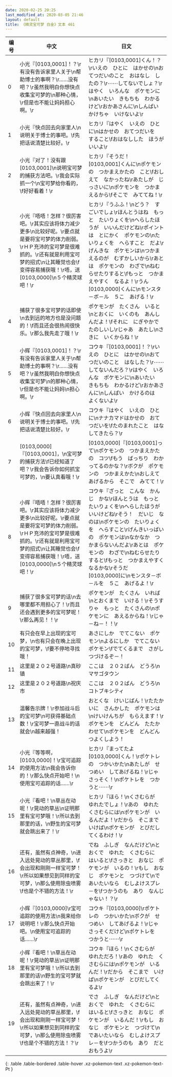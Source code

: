 ```yaml
---
date: 2020-02-25 20:25
last_modified_at: 2020-03-05 21:46
layout: default
title: 《精灵宝可梦 白金》文本 461
---
```

| 编号 | 中文 | 日文 |
| ---- | ---- | ---- |
| 0 | 小光『[0103,0001]！？\r有没有告诉家里人关于\n帮助博士的事啊？\r……没有吧？\r虽然我明白你想快点收集宝可梦的\n那种心情，\r但是也不能让妈妈担心啊。\r | ヒカリ『[0103,0001]くん！？\rいえの　ひとに　はかせの\nおてつだいのこと　おはなし　したの？\r⋯⋯してないでしょ？\rはやく　いろんな　ポケモンに\nあいたい　きもちも　わかるけど\rおかあさんに\nしんぱい　かけちゃ　いけないよ\r |
| 1 | 小光『快点回去向家里人\n说明关于博士的事吧。\f先把话说清楚比较好。\r | ヒカリ『はやく　いえの　ひとに\nはかせの　おてつだいを　すること\fおはなしした　ほうが　いいよ\r |
| 2 | 小光『对了！没有跟[0103,0001]\n说明宝可梦的捕获方法吧。\r我会实际抓一个\n宝可梦给你看的，\f好好看着！\r | ヒカリ『そうだ！　[0103,0001]くんに\nポケモンの　つかまえかたの　こと\fおしえて　なかったね\rあたしが　じっさいに\nポケモンを　つかまえるから\fそこで　みててね！\r |
| 3 | 小光『唔唔！怎样？很厉害吧。\r其实应该将体力减少更多\n比较好呢。\r要点就是要将宝可梦的体力削弱。\rＨＰ充沛的宝可梦是很难抓的。\r还有就是利用宝可梦的招式\n让其睡觉也会\f变得容易捕获哦！\r唔，送[0103,0000]\n５个精灵球吧！\r | ヒカリ『うふふ！\nどう？　すごいでしょ\rほんとうはね　もっと　たいりょくを\nへらしたほうが　いいんだけどね\rポイントは　とにかく　ポケモンの\nたいりょくを　へらすこと　だよ\rげんきな　ポケモンは\nつかまえるのが　むずかしいから\rあとは　ポケモンの　わざで\nねむらせたりすると\fもっと　つかまえやすく　なるよ！\rうん　[0103,0000]くんに\nモンスタ－ボ－ル　５こ　あげる！\r |
| 4 | 捕获了很多宝可梦的话即使\n去到远的地方也是没问题的！\f而且还会很热闹很快乐。\r那么我先走了哦！\r | ポケモンが　たくさん　いると\nとおくに　いくのも　あんしんだよ！\fそれに　にぎやかで　たのしいし\rじゃあ　あたし\nさきに　いくからね！\r |
| 5 | 小辉『[0103,0001]！？\r有没有告诉家里人关于\n帮助博士的事啊？\r……没有吧？\r虽然我明白你想快点收集宝可梦\n的那种心情，\r但是也不能让妈妈\n担心啊。\r | コウキ『[0103,0001]！？\rいえの　ひとに　はかせの\nおてつだいのこと　はなした？\r⋯⋯してないんだろ？\rはやく　いろんな　ポケモンに\nあいたい　きもちも　わかるけど\rおかあさんに\nしんぱい　かけるのは　よくないよ\r |
| 6 | 小辉『快点回去向家里人\n说明关于博士的事吧。\f先把话说清楚比较好。\r | コウキ『はやく　いえの　ひとに\nナナカマドはかせの　おてつだいを\fたのまれたこと　はなしてきたら？\r |
| 7 | [0103,0000]『[0103,0001]，\n宝可梦的捕获方法\f已经知道了吧？\r我会告诉你如何抓宝可梦的，\n要认真看哦！\r | [0103,0000]『[0103,0001]って\nポケモンの　つかまえかたの　コツ\fもう　ばっちり　わかってるのかな？\rボクが　ポケモンの　つかまえかた\nおしえてあげるから　そこで　みてて！\r |
| 8 | 小辉『唔唔！怎样？很厉害吧。\r其实应该将体力减少更多\n比较好呢。\r要点就是要将宝可梦的体力削弱。\rＨＰ充沛的宝可梦是很难抓的。\r还有就是利用宝可梦的招式\n让其睡觉也会\f变得容易捕获哦！\r唔，送[0103,0000]\n５个精灵球吧！\r | コウキ『ざっと　こんな　かんじ　かな\rほんとうは　もっと　たいりょくを\nへらしたほうが　いいけどね\rそう！　だいじ　なのは\nポケモンの　たいりょくを　へらすこと\rげんきいっぱいの　ポケモンは\nなかなか　つかまらないんだよ\rあとは　ポケモンの　わざで\nねむらせたり　すると\fもっと　つかまえやすくなるかな\rそうだ　[0103,0000]に\nモンスタ－ボ－ルを　５こ　あげるよ！\r |
| 9 | 捕获了很多宝可梦的话\n去哪里都不用担心了！\r而且还会遇到更多的宝可梦呢！\r那么再见！！\r | ポケモンが　たくさん　いれば\nとおくまで　いける！\rそうすりゃ　もっと　たくさんの\nポケモンに　あえるからね！\rじゃ－ね－！！\r |
| 10 | 有只会在早上出现的宝可梦，\n也有只会在晚上出现的宝可梦，\f要不停地寻找哦！ | あさにしか　でてこない　ポケモン\nよるにしか　でてこない　ポケモン\fでてくるまで　さがしつづけるぞ－！ |
| 11 | 这里是２０２号道路\n真砂镇 | ここは　２０２ばん　どうろ\nマサゴタウン |
| 12 | 这里是２０２号道路\n祝庆市 | ここは　２０２ばん　どうろ\nコトブキシティ |
| 13 | 温馨告示牌！\r参加战斗后的宝可梦\n可获得基础点数！\r宝可梦一直战斗的话就会\n越来越强！ | おとくな　けいじばん！\rたたかいに　さんかした　ポケモンは\nけいけんちが　もらえます！\rポケモンを　どんどん　たたかわせて\nポケモンを　どんどん　つよくしよう！ |
| 14 | 小光『等等啊，[0103,0000]！\r宝可追踪的使用方法\n我会告诉你的！\r那么快点开始吧！\n使用宝可追踪的话……\r | ヒカリ『まってたよ　[0103,0000]くん！\rポケトレの　つかいかた\nあたしが　せつめい　してあげるね！\rじゃ　さっそく！\nポケトレを　つかうと⋯⋯\r |
| 15 | 小光『看吧！\n草丛在动呢！\r晃动的草丛\n证明那里有宝可梦哦！\r所以去到那里的话，\n野生的宝可梦就会跳出来了！\r | ヒカリ『ほら！\nくさむらが　ゆれたでしょ！\rあの　ゆれた　くさむらには\nポケモンが　いるんだよ！\rだから　そこまで　いけば\nポケモンが　とびだしてくるわけ！\r |
| 16 | 还有，虽然有点神奇，\n进入远处晃动的草丛那里，\f会出现和刚刚一样宝可梦！\r所以如果想见到同样的宝可梦，\n那么使用除虫喷雾\f也是个不错的方法！\r | でね　ふしぎ　なんだけど\nとおくで　ゆれた　くさむらに　はいると\fさっきと　おなじ　ポケモンが　いるの！\rもし　おなじ　ポケモンと　つづけて\nであいたいなら　むしよけスプレ－を\fつかうのも　あり　なんじゃない！？\r |
| 17 | 小辉『[0103,0000]\r宝可追踪的使用方法\n我来给你说明吧！\r那么快点开始吧。\n使用宝可追踪的话……\r | コウキ『[0103,0000]\rポケトレの　つかいかた\nボクが　せつめい　してあげるよ！\rじゃ　さっそくだけど\nポケトレを　つかうと⋯⋯\r |
| 18 | 小辉『看吧！\n草丛在动呢！\r晃动的草丛\n证明那里有宝可梦哦！\r所以去到那里的话\n野生的宝可梦就会跳出来了！\r | コウキ『ほら！\nくさむらが　ゆれただろ！\rあの　ゆれた　くさむらには\nポケモンが　いるんだ！\rだから　そこまで　いけば\nポケモンが　とびだしてくるよ\r |
| 19 | 还有，虽然有点神奇，\n进入远处晃动的草丛那里，\f会出现和刚刚一样宝可梦！\r所以如果想见到同样的宝可梦，\n那么使用除虫喷雾\f也是个不错的方法！？\r | でさ　ふしぎ　なんだけど\nとおくで　ゆれた　くさむらに　はいると\fさっきと　おなじ　ポケモンが　いるんだ！\rもし　おなじ　ポケモンと　つづけて\nであいたいなら　むしよけスプレ－を\fつかうのも　あり　だとおもうよ\r |
{: .table .table-bordered .table-hover .xz-pokemon-text .xz-pokemon-text-Pt }